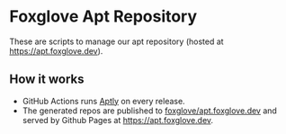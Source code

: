 # Foxglove Apt Repository

These are scripts to manage our apt repository (hosted at https://apt.foxglove.dev).

## How it works

- GitHub Actions runs [Aptly](https://www.aptly.info/) on every release.
- The generated repos are published to [foxglove/apt.foxglove.dev](https://github.com/foxglove/apt.foxglove.dev) and served by Github Pages at https://apt.foxglove.dev.
